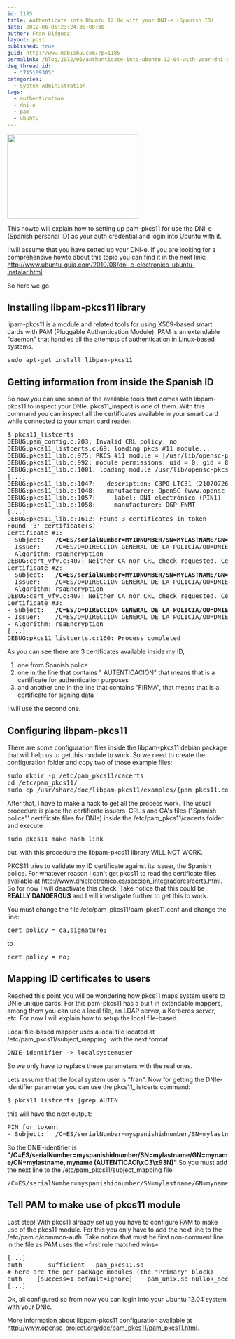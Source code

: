 ```yaml
---
id: 1185
title: Authenticate into Ubuntu 12.04 with your DNI-e (Spanish ID)
date: 2012-06-05T23:24:30+00:00
author: Fran Diéguez
layout: post
published: true
guid: http://www.mabishu.com/?p=1185
permalink: /blog/2012/06/authenticate-into-ubuntu-12-04-with-your-dni-e-spanish-id/
dsq_thread_id:
  - "715109305"
categories:
  - System Administration
tags:
  - authentication
  - dni-e
  - pam
  - ubuntu
---
```

<img class="alignright" title="dni_electronico" alt="" src="http://www.mabishu.com/wp-content/uploads/2012/06/dni_electronico-300x192.png" width="300" height="192" />

This howto will explain how to setting up pam-pkcs11 for use the DNI-e (Spanish personal ID) as your auth credential and login into Ubuntu with it.

I will assume that you have setted up your DNI-e. If you are looking for a comprehensive howto about this topic you can find it in the next link: <a href="http://www.ubuntu-guia.com/2010/08/dni-e-electronico-ubuntu-instalar.html">http://www.ubuntu-guia.com/2010/08/dni-e-electronico-ubuntu-instalar.html</a>

So here we go.
<!--more-->
<h2>Installing libpam-pkcs11 library</h2>
lipam-pkcs11 is a module and related tools for using X509-based smart cards with PAM (Pluggable Authentication Module). PAM is an extendable "daemon" that handles all the attempts of authentication in Linux-based systems.
<pre>sudo apt-get install libpam-pkcs11</pre>
<!--more-->
<h2>Getting information from inside the Spanish ID</h2>
So now you can use some of the available tools that comes with libpam-pkcs11 to inspect your DNIe. pkcs11_inspect is one of them. With this command you can inspect all the certificates available in your smart card while connected to your smart card reader.
<pre>$ pkcs11_listcerts
DEBUG:pam_config.c:203: Invalid CRL policy: no
DEBUG:pkcs11_listcerts.c:69: loading pkcs #11 module...
DEBUG:pkcs11_lib.c:975: PKCS #11 module = [/usr/lib/opensc-pkcs11.so]
DEBUG:pkcs11_lib.c:992: module permissions: uid = 0, gid = 0, mode = 755
DEBUG:pkcs11_lib.c:1001: loading module /usr/lib/opensc-pkcs11.so
[...]
DEBUG:pkcs11_lib.c:1047: - description: C3PO LTC31 (21070726) 00 00
DEBUG:pkcs11_lib.c:1048: - manufacturer: OpenSC (www.opensc-project.org) [...]
DEBUG:pkcs11_lib.c:1057:   - label: DNI electrónico (PIN1)
DEBUG:pkcs11_lib.c:1058:   - manufacturer: DGP-FNMT
[...]
DEBUG:pkcs11_lib.c:1612: Found 3 certificates in token
Found '3' certificate(s)
Certificate #1:
- Subject:   <strong>/C=ES/serialNumber=MYIDNUMBER/SN=MYLASTNAME/GN=FRANCISCO/CN=MYLASTNAME, FRANCISCO (AUTENTICACI\xC3\x93N)</strong>
- Issuer:    /C=ES/O=DIRECCION GENERAL DE LA POLICIA/OU=DNIE/CN=AC DNIE 003
- Algorithm: rsaEncryption
DEBUG:cert_vfy.c:407: Neither CA nor CRL check requested. CertVrfy() skipped
Certificate #2:
- Subject:   <strong>/C=ES/serialNumber=MYIDNUMBER/SN=MYLASTNAME/GN=FRANCISCO/CN=MYLASTNAME, FRANCISCO (FIRMA)</strong>
- Issuer:    /C=ES/O=DIRECCION GENERAL DE LA POLICIA/OU=DNIE/CN=AC DNIE 003
- Algorithm: rsaEncryption
DEBUG:cert_vfy.c:407: Neither CA nor CRL check requested. CertVrfy() skipped
Certificate #3:
- Subject:   <strong>/C=ES/O=DIRECCION GENERAL DE LA POLICIA/OU=DNIE/CN=AC DNIE 003</strong>
- Issuer:    /C=ES/O=DIRECCION GENERAL DE LA POLICIA/OU=DNIE/CN=AC RAIZ DNIE
- Algorithm: rsaEncryption
[...]
DEBUG:pkcs11_listcerts.c:160: Process completed</pre>
As you can see there are 3 certificates available inside my ID,
<ol>
	<li>one from Spanish police</li>
	<li>one in the line that contains " AUTENTICACIÓN" that means that is a certificate for authentication purposes</li>
	<li>and another one in the line that contains "FIRMA", that means that is a certificate for signing data</li>
</ol>
I will use the second one.
<h2>Configuring libpam-pkcs11</h2>
There are some configuration files inside the libpam-pkcs11 debian package that will help us to get this module to work. So we need to create the configuration folder and copy two of those example files:
<pre>sudo mkdir -p /etc/pam_pkcs11/cacerts
cd /etc/pam_pkcs11/
sudo cp /usr/share/doc/libpam-pkcs11/examples/{pam_pkcs11.conf.example.gz,subject_mapping.example} /etc/pam_pkcs11/</pre>
After that, I have to make a hack to get all the process work. The usual procedure is place the certificate issuers  CRL's and CA's files ("Spanish police"' certificate files for DNIe) inside the /etc/pam_pkcs11/cacerts folder and execute
<pre>sudo pkcs11_make_hash_link</pre>
but  with this procedure the libpam-pkcs11 library WILL NOT WORK.

PKCS11 tries to validate my ID certificate against its issuer, the Spanish police. For whatever reason I can't get pkcs11 to read the certificate files available at <a href="http://www.dnielectronico.es/seccion_integradores/certs.html">http://www.dnielectronico.es/seccion_integradores/certs.html</a>.  So for now I will deactivate this check. Take notice that this could be <strong>REALLY DANGEROUS</strong> and I will investigate further to get this to work.

You must change the file /etc/pam_pkcs11/pam_pkcs11.conf and change the line:
<pre>cert_policy = ca,signature;</pre>
to
<pre>cert_policy = no;</pre>
<h2>Mapping ID certificates to users</h2>
Reached this point you will be wondering how pkcs11 maps system users to DNIe unique cards. For this pam-pkcs11 has a built in extendable mappers, among them you can use a local file, an LDAP server, a Kerberos server, etc. For now I will explain how to setup the local file-based.

Local file-based mapper uses a local file located at /etc/pam_pkcs11/subject_mapping  with the next format:
<pre>DNIE-identifier -&gt; localsystemuser</pre>
So we only have to replace these parameters with the real ones.

Lets assume that the local system user is "fran". Now for getting the DNIe-identifier parameter you can use the pkcs11_listcerts command:
<pre>$ pkcs11_listcerts |grep AUTEN</pre>
this will have the next output:
<pre>PIN for token:
- Subject:   /C=ES/serialNumber=myspanishidnumber/SN=mylastname/GN=myname/CN=mylastname, myname (AUTENTICACI\xC3\x93N)</pre>
So the DNIE-identifier is <strong>"/C=ES/serialNumber=myspanishidnumber/SN=mylastname/GN=myname/CN=mylastname, myname (AUTENTICACI\xC3\x93N)"</strong>
So you must add the next line to the /etc/pam_pkcs11/subject_mapping file:
<pre>/C=ES/serialNumber=myspanishidnumber/SN=mylastname/GN=myname/CN=mylastname, myname (AUTENTICACI\xC3\x93N) -&gt; fran</pre>
<h2>Tell PAM to make use of pkcs11 module</h2>
Last step! With pkcs11 already set up you have to configure PAM to make use of the pkcs11 module. For this you only have to add the next line to the /etc/pam.d/common-auth. Take notice that must be first non-comment line in the file as PAM uses the «first rule matched wins»
<pre>[...]
auth       sufficient   pam_pkcs11.so
# here are the per-package modules (the "Primary" block)
auth    [success=1 default=ignore]    pam_unix.so nullok_secure
[...]</pre>
Ok, all configured so from now you can login into your Ubuntu 12.04 system with your DNIe.

More information about libpam-pkcs11 configuration available at <a href="http://www.opensc-project.org/doc/pam_pkcs11/pam_pkcs11.html">http://www.opensc-project.org/doc/pam_pkcs11/pam_pkcs11.html</a>.

&nbsp;